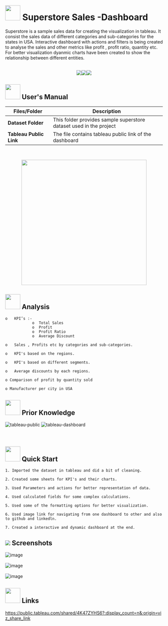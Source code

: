 # <img src=https://user-images.githubusercontent.com/106439762/178425923-6c5803df-7469-4f8c-8052-80fb0c7e220d.gif width="48" height="48" >  **Superstore Sales -Dashboard**

Superstore is a sample sales data for creating the visualization in tableau. It consist the sales data of different categories and sub-categories for the states in USA. Interactive dashboard with actions and filters is being created to analyse the sales and other metrics like profit , profit ratio, quantity etc. For better visualization dyanmic charts have been created to show the relationship between different entities. 
<br>
<br>
<p align="center"><a href="https://www.tableau.com/"><img src=https://forthebadge.com/images/badges/built-with-love.svg><img src=https://user-images.githubusercontent.com/106439762/178422441-0ad26a02-d79f-4142-937f-461dcea6d08e.svg><img src=https://user-images.githubusercontent.com/106439762/178422909-f51e0b4a-6358-4488-926f-32fd59e4ca54.svg></a></p>

##  <img src="https://user-images.githubusercontent.com/106439762/181935629-b3c47bd3-77fb-4431-a11c-ff8ba0942b63.gif" width="48" height="48"> **User's Manual**

| Files/Folder| Description |
| ------------- | ------------- |
| **Dataset Folder** | This folder provides sample superstore dataset used in the project  |
| **Tableau Public Link** | The file contains tableau public link of the dashboard |


<br>

<p align="center"><img src="https://user-images.githubusercontent.com/108053296/185891243-32560776-7dcb-4e41-a16b-5daab211b6c1.gif" width="400" ></p>


##  <img src=https://user-images.githubusercontent.com/106439762/178428775-03d67679-9aa4-4b08-91e9-6eb6ed8faf66.gif  width="48" height="48"> Analysis
   
    o	KPI’s :-
                o  Total Sales
                o  Profit
                o  Profit Ratio
                o  Average Discount
    
    o	Sales , Profits etc by categories and sub-categories.
    
    o	KPI's based on the regions.
    
    o	KPI's based on different segments.
    
    o	Average discounts by each regions.
    
    o Comparison of profit by quantity sold
    
    o Manufacturer per city in USA




##  <img src=https://user-images.githubusercontent.com/106439762/178803205-47a08ce7-2187-4f96-b301-a2b68690619a.gif width="48" height="48" > Prior Knowledge
![tableau-public](https://user-images.githubusercontent.com/106439762/178797623-924f63c6-f35a-4da1-bea6-7a3f647c18af.svg)
![tableau-dashboard](https://user-images.githubusercontent.com/106439762/178797660-533dac49-4eef-42c3-b7bc-4fc935192582.svg)



<br>

## <img src=https://user-images.githubusercontent.com/106439762/178804195-d9db61fb-b2cf-4c8f-bfc3-214cfe0f534c.gif width="48" height="48" > Quick Start

    1. Imported the dataset in tableau and did a bit of cleaning.
 
    2. Created some sheets for KPI's and their charts.
    
    3. Used Parameters and actions for better representation of data.
    
    4. Used calculated fields for some complex calculations.
    
    5. Used some of the formatting options for better visualization.
    
    6. Used image link for navigating from one dashboard to other and also to github and linkedln. 
    
    7. Created a interactive and dynamic dashboard at the end.


   
## <img src="https://img.icons8.com/dusk/48/000000/ios-screenshot.png"/> Screenshots

![image](https://user-images.githubusercontent.com/108053296/185895323-7f7d67cb-b125-4052-a340-cb1b57b3fe65.png)
<br>
<br>
![image](https://user-images.githubusercontent.com/108053296/185895423-5e07239d-a8dc-4883-9069-37aad9125062.png)
<br>
<br>
![image](https://user-images.githubusercontent.com/108053296/185895507-5625e9b9-62d2-4add-96e3-a428dd15ec8d.png)





##  <img src=https://user-images.githubusercontent.com/106439762/178810087-8f7f8272-0cb8-40cb-a14c-be475569cf7d.gif width="48" height="48"> Links

https://public.tableau.com/shared/4K47ZYHS6?:display_count=n&:origin=viz_share_link


